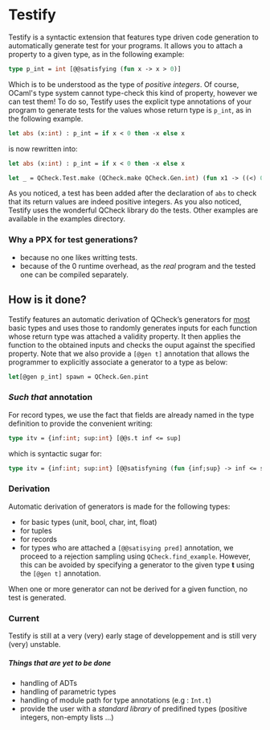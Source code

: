 # Testify
Testify is a syntactic extension that features type driven code
generation to automatically generate test for your programs. It allows
you to attach a property to a given type, as in the following example:

```OCaml
type p_int = int [@@satisfying (fun x -> x > 0)]
```

Which is to be understood as the type of *positive integers*. Of
course, OCaml's type system cannot type-check this kind of property,
however we can test them!  To do so, Testify uses the explicit type
annotations of your program to generate tests for the values whose
return type is ```p_int```, as in the following example.

```OCaml
let abs (x:int) : p_int = if x < 0 then -x else x
```
is now rewritten into:

```OCaml
let abs (x:int) : p_int = if x < 0 then -x else x

let _ = QCheck.Test.make (QCheck.make QCheck.Gen.int) (fun x1 -> ((<) 0) (abs x1))
```

As you noticed, a test has been added after the declaration of
```abs``` to check that its return values are indeed positive
integers. As you also noticed, Testify uses the wonderful QCheck
library do the tests. Other examples are available in the examples
directory.

### Why a PPX for test generations?
- because no one likes writting tests.
- because of the 0 runtime overhead, as the *real* program and the tested one can be compiled separately.

## How is it done?
Testify features an automatic derivation of QCheck’s generators for
[most](#derivation) basic types and uses those to randomly generates
inputs for each function whose return type was attached a validity property.
It then applies the function to the obtained inputs and checks the
ouput against the specified property. Note that we also provide a
```[@gen t]``` annotation that allows the programmer to explicitly
associate a generator to a type as below:

```OCaml
let[@gen p_int] spawn = QCheck.Gen.pint
```

### *Such that* annotation
For record types, we use the fact that fields are already named in the
type definition to provide the convenient writing:

```OCaml
type itv = {inf:int; sup:int} [@@s.t inf <= sup]
```
which is syntactic sugar for:

```OCaml
type itv = {inf:int; sup:int} [@@satisfyning (fun {inf;sup} -> inf <= sup)]
```

### Derivation
Automatic derivation of generators is made for the following types:
- for basic types (unit, bool, char, int, float)
- for tuples
- for records
- for types who are attached a ```[@@satisying pred]``` annotation, we
  proceed to a rejection sampling using
  ```QCheck.find_example```. However, this can be avoided by
  specifying a generator to the given type **t** using the ```[@gen
  t]``` annotation.

When one or more generator can not be derived for a given function, no
test is generated.

### Current
Testify is still at a very (very) early stage of developpement and is
still very (very) unstable.

##### Things that are yet to be done
- handling of ADTs
- handling of parametric types
- handling of module path for type annotations (e.g : `Int.t`)
- provide the user with a *standard library* of predifined types (positive integers, non-empty lists ...)


